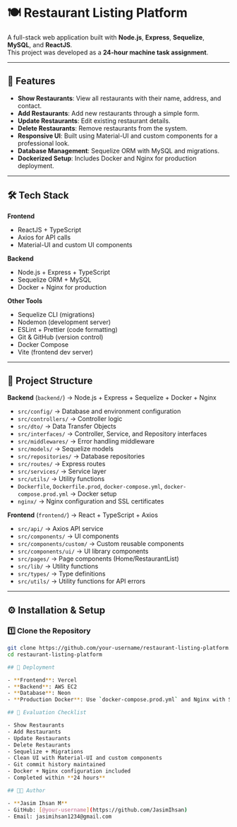 # 🍽️ Restaurant Listing Platform

A full-stack web application built with **Node.js**, **Express**, **Sequelize**, **MySQL**, and **ReactJS**.  
This project was developed as a **24-hour machine task assignment**.

---

## 🚀 Features

- **Show Restaurants**: View all restaurants with their name, address, and contact.
- **Add Restaurants**: Add new restaurants through a simple form.
- **Update Restaurants**: Edit existing restaurant details.
- **Delete Restaurants**: Remove restaurants from the system.
- **Responsive UI**: Built using Material-UI and custom components for a professional look.
- **Database Management**: Sequelize ORM with MySQL and migrations.
- **Dockerized Setup**: Includes Docker and Nginx for production deployment.

---

## 🛠️ Tech Stack

**Frontend**
- ReactJS + TypeScript
- Axios for API calls
- Material-UI and custom UI components

**Backend**
- Node.js + Express + TypeScript
- Sequelize ORM + MySQL
- Docker + Nginx for production

**Other Tools**
- Sequelize CLI (migrations)
- Nodemon (development server)
- ESLint + Prettier (code formatting)
- Git & GitHub (version control)
- Docker Compose
- Vite (frontend dev server)

---

## 📂 Project Structure

**Backend** (`backend/`) → Node.js + Express + Sequelize + Docker + Nginx  

- `src/config/` → Database and environment configuration  
- `src/controllers/` → Controller logic  
- `src/dto/` → Data Transfer Objects  
- `src/interfaces/` → Controller, Service, and Repository interfaces  
- `src/middlewares/` → Error handling middleware  
- `src/models/` → Sequelize models  
- `src/repositories/` → Database repositories  
- `src/routes/` → Express routes  
- `src/services/` → Service layer  
- `src/utils/` → Utility functions  
- `Dockerfile`, `Dockerfile.prod`, `docker-compose.yml`, `docker-compose.prod.yml` → Docker setup  
- `nginx/` → Nginx configuration and SSL certificates  

**Frontend** (`frontend/`) → React + TypeScript + Axios  

- `src/api/` → Axios API service  
- `src/components/` → UI components  
- `src/components/custom/` → Custom reusable components  
- `src/components/ui/` → UI library components  
- `src/pages/` → Page components (Home/RestaurantList)  
- `src/lib/` → Utility functions  
- `src/types/` → Type definitions  
- `src/utils/` → Utility functions for API errors  

---


## ⚙️ Installation & Setup

### 1️⃣ Clone the Repository
```bash
git clone https://github.com/your-username/restaurant-listing-platform.git
cd restaurant-listing-platform

## 🚀 Deployment

- **Frontend**: Vercel
- **Backend**: AWS EC2
- **Database**: Neon
- **Production Docker**: Use `docker-compose.prod.yml` and Nginx with SSL

## 📝 Evaluation Checklist

- Show Restaurants
- Add Restaurants
- Update Restaurants
- Delete Restaurants
- Sequelize + Migrations
- Clean UI with Material-UI and custom components
- Git commit history maintained
- Docker + Nginx configuration included
- Completed within **24 hours**

## 👨‍💻 Author

- **Jasim Ihsan M**
- GitHub: [@your-username](https://github.com/JasimIhsan)
- Email: jasimihsan1234@gmail.com
